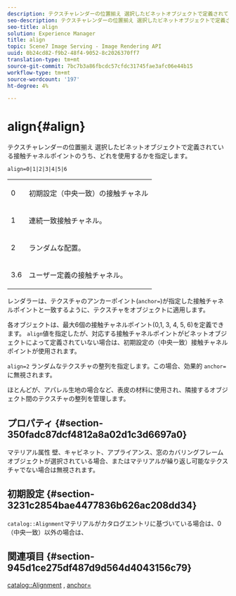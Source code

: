 ```yaml
---
description: テクスチャレンダーの位置揃え 選択したビネットオブジェクトで定義されている接触チャネルポイントのうち、どれを使用するかを指定します。
seo-description: テクスチャレンダーの位置揃え 選択したビネットオブジェクトで定義されている接触チャネルポイントのうち、どれを使用するかを指定します。
seo-title: align
solution: Experience Manager
title: align
topic: Scene7 Image Serving - Image Rendering API
uuid: 0b24cd82-f9b2-48f4-9052-8c2026370ff7
translation-type: tm+mt
source-git-commit: 7bc7b3a86fbcdc57cfdc31745fae3afc06e44b15
workflow-type: tm+mt
source-wordcount: '197'
ht-degree: 4%

---
```



# align{#align}

テクスチャレンダーの位置揃え 選択したビネットオブジェクトで定義されている接触チャネルポイントのうち、どれを使用するかを指定します。

`align=0|1|2|3|4|5|6`

<table id="simpletable_D15233999E35488EB2F933BD72798E2F"> 
 <tr class="strow"> 
  <td class="stentry"> <p>0 </p></td> 
  <td class="stentry"> <p>初期設定（中央一致）の接触チャネル </p></td> 
 </tr> 
 <tr class="strow"> 
  <td class="stentry"> <p>1 </p></td> 
  <td class="stentry"> <p>連続一致接触チャネル。 </p></td> 
 </tr> 
 <tr class="strow"> 
  <td class="stentry"> <p>2 </p></td> 
  <td class="stentry"> <p>ランダムな配置。 </p></td> 
 </tr> 
 <tr class="strow"> 
  <td class="stentry"> <p>3.6 </p></td> 
  <td class="stentry"> <p>ユーザー定義の接触チャネル。 </p></td> 
 </tr> 
</table>

レンダラーは、テクスチャのアンカーポイント(`anchor=`)が指定した接触チャネルポイントと一致するように、テクスチャをオブジェクトに適用します。

各オブジェクトは、最大6個の接触チャネルポイント(0,1, 3, 4, 5, 6)を定義できます。 `align`値を指定したが、対応する接触チャネルポイントがビネットオブジェクトによって定義されていない場合は、初期設定の（中央一致）接触チャネルポイントが使用されます。

`align=2` ランダムなテクスチャの整列を指定します。この場合、効果的 `anchor=` に無視されます。

ほとんどが、アパレル生地の場合など、表皮の材料に使用され、隣接するオブジェクト間のテクスチャの整列を管理します。

## プロパティ {#section-350fadc87dcf4812a8a02d1c3d6697a0}

マテリアル属性 壁、キャビネット、アプライアンス、窓のカバリングフレームオブジェクトが選択されている場合、またはマテリアルが繰り返し可能なテクスチャでない場合は無視されます。

## 初期設定 {#section-3231c2854bae4477836b626ac208dd34}

`catalog::Alignment`マテリアルがカタログエントリに基づいている場合は、0（中央一致）以外の場合は、

## 関連項目 {#section-945d1ce275df487d9d564d4043156c79}

[catalog::Alignment](../../../../../ir-api/material-cat/image-rendering-api-ref/c-ir-material-catalog/c-ir-material-data-reference/r-ir-alignment.md#reference-e52152e8dc244d0aa13b40c615d0f399) ,  [anchor=](../../../../../ir-api/http-protocol/image-rendering-api-ref/c-ir-http-protocol-ref/c-ir-http-protocol-command-reference/r-ir-http-anchor.md#reference-d53923d785c9442997dc7f2199524c26)
